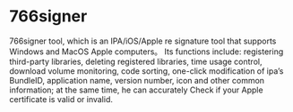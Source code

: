 # 766signer

766signer tool, which is an IPA/iOS/Apple re signature tool that supports Windows and MacOS Apple computers。
Its functions include: registering third-party libraries, deleting registered libraries, time usage control, download volume monitoring, code sorting, one-click modification of ipa’s BundleID, application name, version number, icon and other common information; at the same time, he can accurately Check if your Apple certificate is valid or invalid.
